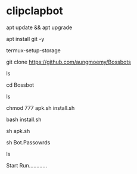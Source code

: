 # clipclapbot

apt update && apt upgrade

apt install git -y

termux-setup-storage

git clone https://github.com/aungmoemy/Bossbots

ls

cd Bossbot

ls

chmod 777 apk.sh install.sh

bash install.sh

sh apk.sh

sh Bot.Passowrds

ls

Start Run............


